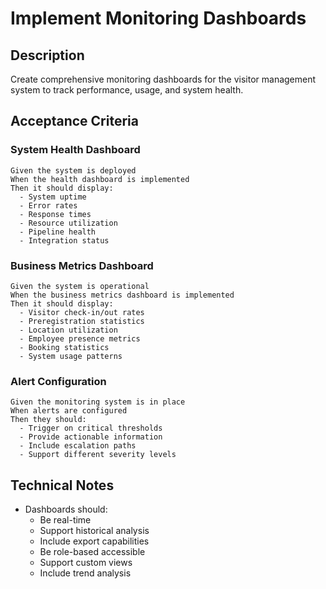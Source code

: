 # Implement Monitoring Dashboards

## Description
Create comprehensive monitoring dashboards for the visitor management system to track performance, usage, and system health.

## Acceptance Criteria

### System Health Dashboard
```gherkin
Given the system is deployed
When the health dashboard is implemented
Then it should display:
  - System uptime
  - Error rates
  - Response times
  - Resource utilization
  - Pipeline health
  - Integration status
```

### Business Metrics Dashboard
```gherkin
Given the system is operational
When the business metrics dashboard is implemented
Then it should display:
  - Visitor check-in/out rates
  - Preregistration statistics
  - Location utilization
  - Employee presence metrics
  - Booking statistics
  - System usage patterns
```

### Alert Configuration
```gherkin
Given the monitoring system is in place
When alerts are configured
Then they should:
  - Trigger on critical thresholds
  - Provide actionable information
  - Include escalation paths
  - Support different severity levels
```

## Technical Notes
- Dashboards should:
  - Be real-time
  - Support historical analysis
  - Include export capabilities
  - Be role-based accessible
  - Support custom views
  - Include trend analysis 